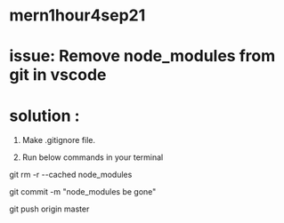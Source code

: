 # mern1hour4sep21

# issue: Remove node_modules from git in vscode

# solution : 

1. Make .gitignore file.
 
2. Run below commands in your terminal

git rm -r --cached node_modules

git commit -m "node_modules be gone"

git push origin master